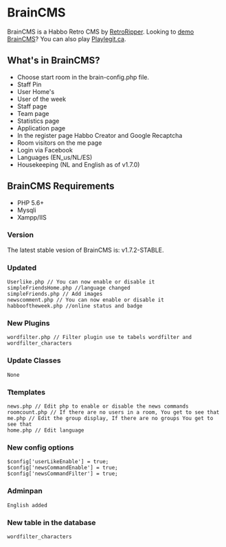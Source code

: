 # BrainCMS #

BrainCMS is a Habbo Retro CMS by [RetroRipper][1]. Looking to [demo BrainCMS][2]? You can also play [Playlegit.ca][3].

## What's in BrainCMS? ##
- Choose start room in the brain-config.php file.
- Staff Pin
- User Home's
- User of the week
- Staff page
- Team page
- Statistics page
- Application page
- In the register page Habbo Creator and Google Recaptcha
- Room visitors on the me page
- Login via Facebook
- Languages (EN_us/NL/ES)
- Housekeeping (NL and English as of v1.7.0) 

## BrainCMS Requirements ##
- PHP 5.6+
- Mysqli
- Xampp/IIS 

### Version ###
The latest stable vesion of BrainCMS is: v1.7.2-STABLE.

### Updated ###
	Userlike.php // You can now enable or disable it
	simpleFriendsHome.php //language changed
	simpleFriends.php // Add images
	newscomment.php // You can now enable or disable it
	habbooftheweek.php //online status and badge

### New Plugins ###
	wordfilter.php // Filter plugin use te tabels wordfilter and wordfilter_characters

### Update Classes ###
	None

### Ttemplates ###
	news.php // Edit php to enable or disable the news commands
	roomcount.php // If there are no users in a room, You get to see that
	me.php // Edit the group display, If there are no groups You get to see that
	home.php // Edit language

### New config options ###
	$config['userLikeEnable'] = true;
	$config['newsCommandEnable'] = true;
	$config['newsCommandFilter'] = true;


### Adminpan ###
	English added
    
### New table in the database ###
	wordfilter_characters




[1]: https://retroripper.com/braincms.php
[2]: https://brain.retroripper.com
[3]: http://playlegit.ca
